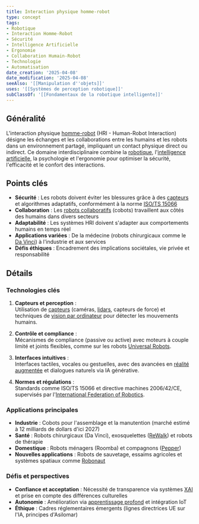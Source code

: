```yaml
---
title: Interaction physique homme-robot
type: concept
tags:
- Robotique
- Interaction Homme-Robot
- Sécurité
- Intelligence Artificielle
- Ergonomie
- Collaboration Humain-Robot
- Technologie
- Automatisation
date_creation: '2025-04-08'
date_modification: '2025-04-08'
seeAlso: '[[Manipulation d''objets]]'
uses: '[[Systèmes de perception robotique]]'
subClassOf: '[[Fondamentaux de la robotique intelligente]]'
---
```

## Généralité

L'interaction physique [homme-robot](https://fr.wikipedia.org/wiki/Interaction_homme-machine) (HRI - Human-Robot Interaction) désigne les échanges et les collaborations entre les humains et les robots dans un environnement partagé, impliquant un contact physique direct ou indirect. Ce domaine interdisciplinaire combine la [robotique](https://fr.wikipedia.org/wiki/Robotique), l'[intelligence artificielle](https://fr.wikipedia.org/wiki/Intelligence_artificielle), la psychologie et l'ergonomie pour optimiser la sécurité, l'efficacité et le confort des interactions.

## Points clés

- **Sécurité** : Les robots doivent éviter les blessures grâce à des [capteurs](https://fr.wikipedia.org/wiki/Capteur) et algorithmes adaptatifs, conformément à la norme [ISO/TS 15066](https://fr.wikipedia.org/wiki/ISO/TS_15066)
- **Collaboration** : Les [robots collaboratifs](https://fr.wikipedia.org/wiki/Robot_collaboratif) (cobots) travaillent aux côtés des humains dans divers secteurs
- **Adaptabilité** : Les systèmes HRI doivent s'adapter aux comportements humains en temps réel
- **Applications variées** : De la médecine (robots chirurgicaux comme le [Da Vinci](https://fr.wikipedia.org/wiki/Da_Vinci_(robot))) à l'industrie et aux services
- **Défis éthiques** : Encadrement des implications sociétales, vie privée et responsabilité

## Détails

### Technologies clés

1. **Capteurs et perception** :  
   Utilisation de [capteurs](https://fr.wikipedia.org/wiki/Capteur) (caméras, [lidars](https://fr.wikipedia.org/wiki/Lidar), capteurs de force) et techniques de [vision par ordinateur](https://fr.wikipedia.org/wiki/Vision_par_ordinateur) pour détecter les mouvements humains.

2. **Contrôle et compliance** :  
   Mécanismes de compliance (passive ou active) avec moteurs à couple limité et joints flexibles, comme sur les robots [Universal Robots](https://fr.wikipedia.org/wiki/Universal_Robots).

3. **Interfaces intuitives** :  
   Interfaces tactiles, vocales ou gestuelles, avec des avancées en [réalité augmentée](https://fr.wikipedia.org/wiki/R%C3%A9alit%C3%A9_augment%C3%A9e) et dialogues naturels via IA générative.

4. **Normes et régulations** :  
   Standards comme ISO/TS 15066 et directive machines 2006/42/CE, supervisés par l'[International Federation of Robotics](https://fr.wikipedia.org/wiki/F%C3%A9d%C3%A9ration_internationale_de_robotique).

### Applications principales

- **Industrie** : Cobots pour l'assemblage et la manutention (marché estimé à 12 milliards de dollars d'ici 2027)
- **Santé** : Robots chirurgicaux (Da Vinci), exosquelettes ([ReWalk](https://fr.wikipedia.org/wiki/Exosquelette_motoris%C3%A9)) et robots de thérapie
- **Domestique** : Robots ménagers (Roomba) et compagnons ([Pepper](https://fr.wikipedia.org/wiki/Pepper_(robot)))
- **Nouvelles applications** : Robots de sauvetage, essaims agricoles et systèmes spatiaux comme [Robonaut](https://fr.wikipedia.org/wiki/Robonaut)

### Défis et perspectives

- **Confiance et acceptation** : Nécessité de transparence via systèmes [XAI](https://fr.wikipedia.org/wiki/Intelligence_artificielle_explicable) et prise en compte des différences culturelles
- **Autonomie** : Amélioration via [apprentissage profond](https://fr.wikipedia.org/wiki/Apprentissage_profond) et intégration IoT
- **Éthique** : Cadres réglementaires émergents (lignes directrices UE sur l'IA, principes d'Asilomar)